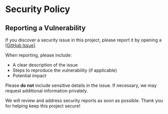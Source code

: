 # Security Policy

## Reporting a Vulnerability

If you discover a security issue in this project, please report it by opening a [[GitHub Issue](https://github.com/gujord/OpenAPI-MCP/issues)].

When reporting, please include:
- A clear description of the issue
- Steps to reproduce the vulnerability (if applicable)
- Potential impact

Please **do not** include sensitive details in the issue. If necessary, we may request additional information privately.

We will review and address security reports as soon as possible. Thank you for helping keep this project secure!
